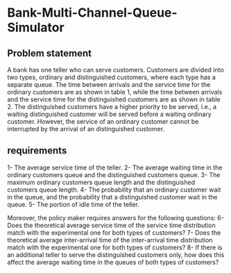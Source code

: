 # Bank-Multi-Channel-Queue-Simulator

## Problem statement
A bank has one teller who can serve customers. Customers are divided into two types, 
ordinary and distinguished customers, where each type has a separate queue. The time 
between arrivals and the service time for the ordinary customers are as shown in table 1, 
while the time between arrivals and the service time for the distinguished customers are 
as shown in table 2. The distinguished customers have a higher priority to be served, 
i.e., a waiting distinguished customer will be served before a waiting ordinary customer. 
However, the service of an ordinary customer cannot be interrupted by the arrival of an 
distinguished customer.

## requirements
1- The average service time of the teller.
2- The average waiting time in the ordinary customers queue and the distinguished customers queue.
3- The maximum ordinary customers queue length and the distinguished customers queue length.
4- The probability that an ordinary customer wait in the queue, and the probability that a distinguished customer wait in the queue.
5- The portion of idle time of the teller.

Moreover, the policy maker requires answers for the following questions:
6- Does the theoretical average service time of the service time distribution match with the experimental one for both types of customers?
7- Does the theoretical average inter-arrival time of the inter-arrival time distribution match with the experimental one for both types of customers?
8- If there is an additional teller to serve the distinguished customers only, how does this affect the average waiting time in the queues of both types of 
customers?
